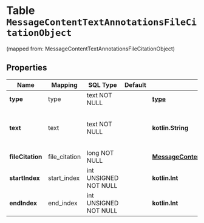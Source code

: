 
# Table `MessageContentTextAnnotationsFileCitationObject`
(mapped from: MessageContentTextAnnotationsFileCitationObject)

## Properties
Name | Mapping | SQL Type | Default | Type | Description | Notes
---- | ------- | -------- | ------- | ---- | ----------- | -----
**type** | type | text NOT NULL |  | [**type**](#Type) | Always &#x60;file_citation&#x60;. | 
**text** | text | text NOT NULL |  | **kotlin.String** | The text in the message content that needs to be replaced. | 
**fileCitation** | file_citation | long NOT NULL |  | [**MessageContentTextAnnotationsFileCitationObjectFileCitation**](MessageContentTextAnnotationsFileCitationObjectFileCitation.md) |  |  [foreignkey]
**startIndex** | start_index | int UNSIGNED NOT NULL |  | **kotlin.Int** |  | 
**endIndex** | end_index | int UNSIGNED NOT NULL |  | **kotlin.Int** |  | 







